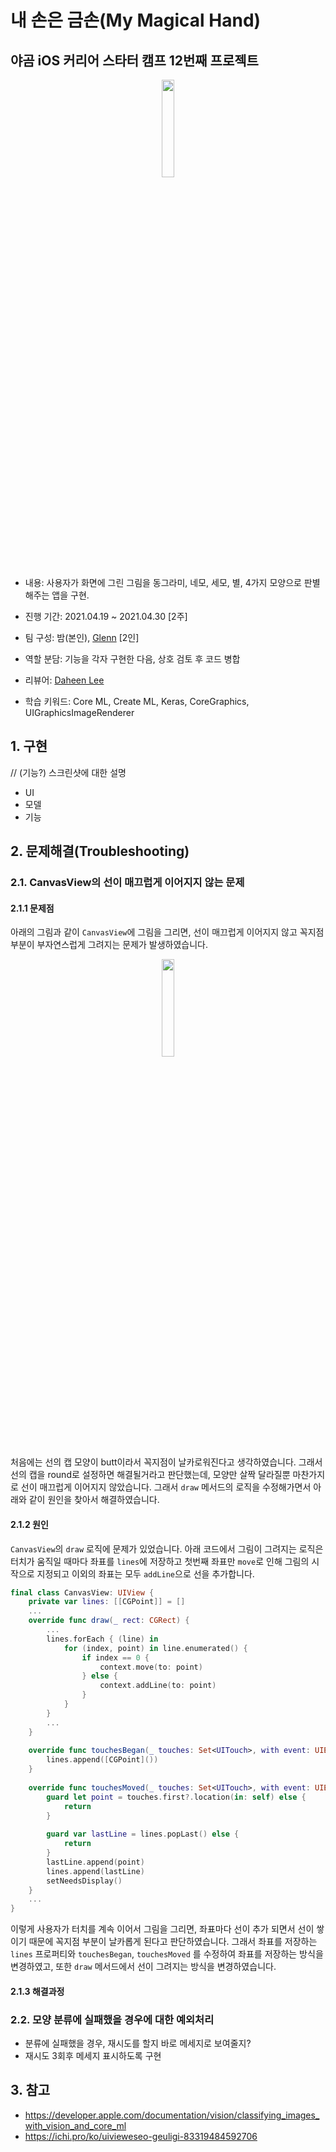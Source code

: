 # 내 손은 금손(My Magical Hand)
## 야곰 iOS 커리어 스타터 캠프 12번째 프로젝트

<p align="center">
<img src="https://user-images.githubusercontent.com/28377820/117255584-c6410c80-ae84-11eb-9a3d-d1971581ed1c.gif" width="20%"/>
</p>

- 내용: 사용자가 화면에 그린 그림을 동그라미, 네모, 세모, 별, 4가지 모양으로 판별해주는 앱을 구현.
  
- 진행 기간: 2021.04.19 ~ 2021.04.30 [2주]

- 팀 구성: 밤(본인), [Glenn](https://github.com/Journey36) [2인]

- 역할 분담: 기능을 각자 구현한 다음, 상호 검토 후 코드 병합

- 리뷰어: [Daheen Lee](https://github.com/daheenallwhite)

- 학습 키워드: Core ML, Create ML, Keras, CoreGraphics, UIGraphicsImageRenderer

## 1. 구현
// (기능?) 스크린샷에 대한 설명
  - UI
  - 모델
  - 기능

## 2. 문제해결(Troubleshooting)
### 2.1. CanvasView의 선이 매끄럽게 이어지지 않는 문제
#### 2.1.1 문제점
  아래의 그림과 같이 `CanvasView`에 그림을 그리면, 선이 매끄럽게 이어지지 않고 꼭지점 부분이 부자연스럽게 그려지는 문제가 발생하였습니다.

<p align="center">
<img src="https://user-images.githubusercontent.com/28377820/117548933-893a6d00-b072-11eb-9c18-15532b8c139c.png" width="20%"/>
</p>

처음에는 선의 캡 모양이 butt이라서 꼭지점이 날카로워진다고 생각하였습니다. 그래서 선의 캡을 round로 설정하면 해결될거라고 판단했는데, 모양만 살짝 달라질뿐 마찬가지로 선이 매끄럽게 이어지지 않았습니다. 그래서 `draw` 메서드의 로직을 수정해가면서 아래와 같이 원인을 찾아서 해결하였습니다.

#### 2.1.2 원인
`CanvasView`의 `draw` 로직에 문제가 있었습니다. 아래 코드에서 그림이 그려지는 로직은 터치가 움직일 때마다 좌표를 `lines`에 저장하고 첫번째 좌표만 `move`로 인해 그림의 시작으로 지정되고 이외의 좌표는 모두 `addLine`으로 선을 추가합니다.
```swift
final class CanvasView: UIView {
    private var lines: [[CGPoint]] = []
    ...
    override func draw(_ rect: CGRect) {
        ...
        lines.forEach { (line) in
            for (index, point) in line.enumerated() {
                if index == 0 {
                    context.move(to: point)
                } else {
                    context.addLine(to: point)
                }
            }
        }
        ...
    }
    
    override func touchesBegan(_ touches: Set<UITouch>, with event: UIEvent?) {
        lines.append([CGPoint]())
    }
    
    override func touchesMoved(_ touches: Set<UITouch>, with event: UIEvent?) {
        guard let point = touches.first?.location(in: self) else {
            return
        }
        
        guard var lastLine = lines.popLast() else {
            return
        }
        lastLine.append(point)
        lines.append(lastLine)
        setNeedsDisplay()
    }
    ...
}
```
이렇게 사용자가 터치를 계속 이어서 그림을 그리면, 좌표마다 선이 추가 되면서 선이 쌓이기 때문에 꼭지점 부분이 날카롭게 된다고 판단하였습니다. 그래서 좌표를 저장하는 `lines` 프로퍼티와 `touchesBegan`, `touchesMoved` 를 수정하여 좌표를 저장하는 방식을 변경하였고, 또한 `draw` 메서드에서 선이 그려지는 방식을 변경하였습니다.

#### 2.1.3 해결과정

### 2.2. 모양 분류에 실패했을 경우에 대한 예외처리
  - 분류에 실패했을 경우, 재시도를 할지 바로 메세지로 보여줄지?
  - 재시도 3회후 메세지 표시하도록 구현


## 3. 참고
  - https://developer.apple.com/documentation/vision/classifying_images_with_vision_and_core_ml
  - https://ichi.pro/ko/uivieweseo-geuligi-83319484592706
 

